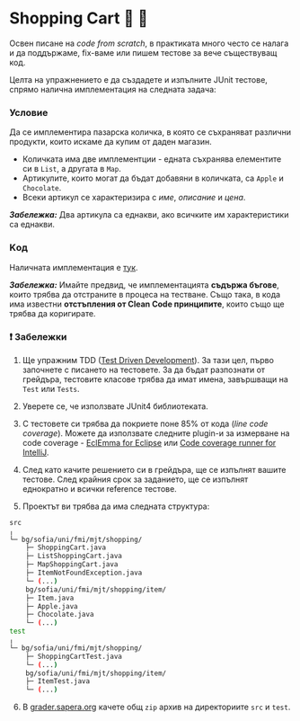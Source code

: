 # Shopping Cart :apple: :chocolate_bar:

Освен писане на *code from scratch*, в практиката много често се налага и да поддържаме, fix-ваме или пишем тестове за вече съществуващ код.

Целта на упражнението е да създадете и изпълните JUnit тестове, спрямо налична имплементация на следната задача:

### Условие

Да се имплементира пазарска количка, в която се съхраняват различни продукти, които искаме да купим от даден магазин.
* Количката има две имплементции - едната съхранява елементите си в `List`, а другата в `Map`.
* Артикулите, които могат да бъдат добавяни в количката, са `Apple` и `Chocolate`.
* Всеки артикул се характеризира с _име_, _описание_ и _цена_.

**_Забележка:_** Два артикула са еднакви, ако всичките им характеристики са еднакви. 

### Kод

Наличната имплементация е [тук](./shopping-cart).

**_Забележка:_** Имайте предвид, че имплементацията **съдържа бъгове**, които трябва да отстраните в процеса на тестване. Също така, в кода има известни **отстъпления от Clean Code принципите**, които също ще трябва да коригирате.

### :exclamation: Забележки

1. Ще упражним TDD ([Test Driven Development](https://en.wikipedia.org/wiki/Test-driven_development)). За тази цел, първо започнете с писането на тестовете. За да бъдат разпознати от грейдъра, тестовите класове трябва да имат имена, завършващи на `Test` или `Tests`.

2. Уверете се, че използвате JUnit4 библиотеката.

3. С тестовете си трябва да покриете поне 85% от кода (*line code coverage*). Можете да използвате следните plugin-и за измерване на code coverage - [EclEmma for Eclipse](https://www.eclemma.org/) или [Code coverage runner for IntelliJ](https://www.jetbrains.com/help/idea/code-coverage.html).

4. След като качите решението си в грейдъра, ще се изпълнят вашите тестове. След крайния срок за заданието, ще се изпълнят еднократно и всички reference тестове.

5. Проектът ви трябва да има следната структура:

```bash
src
╷
└─ bg/sofia/uni/fmi/mjt/shopping/
    ├─ ShoppingCart.java
    ├─ ListShoppingCart.java
    ├─ MapShoppingCart.java
    ├─ ItemNotFoundException.java
    └─ (...)
    bg/sofia/uni/fmi/mjt/shopping/item/
    ├─ Item.java
    ├─ Apple.java
    ├─ Chocolate.java
    └─ (...)
test
╷
└─ bg/sofia/uni/fmi/mjt/shopping/
    ├─ ShoppingCartTest.java
    └─ (...)
    bg/sofia/uni/fmi/mjt/shopping/item/
    ├─ ItemTest.java
    └─ (...)
```

6. В [grader.sapera.org](http://grader.sapera.org) качете общ `zip` архив на директориите `src` и `test`.

